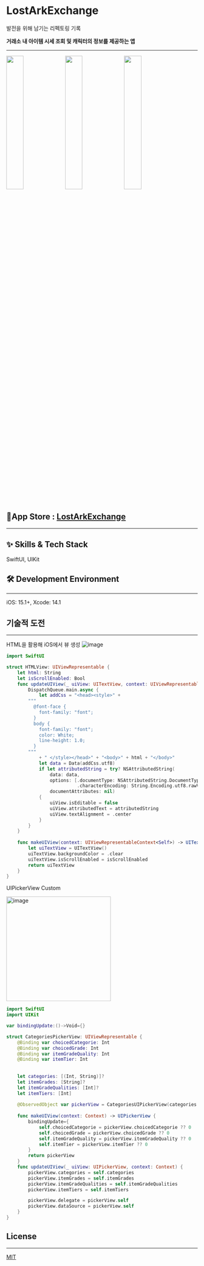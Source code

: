 # LostArkExchange
발전을 위해 남기는 리펙토링 기록

**거래소 내 아이템 시세 조회 및 캐릭터의 정보를 제공하는 앱**

------------------------
<img src="https://github.com/Byeonjinha/LostArkExchange/assets/87685946/ba3f2f11-7352-4bec-8f9d-c8b3d6f37d7b" width="30%" height="30%"/>
<img src="https://github.com/Byeonjinha/LostArkExchange/assets/87685946/2c5711db-100f-472e-80e6-3719a6b9bc24" width="30%" height="30%"/>
<img src="https://github.com/Byeonjinha/LostArkExchange/assets/87685946/2cb375bb-32d2-4bb9-a998-47b7afa4c071" width="30%" height="30%"/>

## 🔗App Store : [LostArkExchange](https://apps.apple.com/app/loastark/id1664763926)

------------------------
## ✨ Skills & Tech Stack
SwiftUI, UIKit

## 🛠 Development Environment
------------------------
iOS: 15.1+,  Xcode: 14.1

## 기술적 도전
------------------------
HTML을 활용해  iOS에서 뷰 생성
 ![image](https://github.com/Byeonjinha/LostArkExchange/assets/87685946/6564458b-e8c8-44fc-b9b8-53db9935d8bf)

```Swift
import SwiftUI

struct HTMLView: UIViewRepresentable {
    let html: String
    let isScrollEnabled: Bool
    func updateUIView(_ uiView: UITextView, context: UIViewRepresentableContext<Self>) {
        DispatchQueue.main.async {
            let addCss = "<head><style>" +
        """
          @font-face {
            font-family: "font";
          }
          body {
            font-family: "font";
            color: White;
            line-height: 1.0;
          }
        """
            + " </style></head>" + "<body>" + html + "</body>"
            let data = Data(addCss.utf8)
            if let attributedString = try? NSAttributedString(
                data: data,
                options: [.documentType: NSAttributedString.DocumentType.html,
                          .characterEncoding: String.Encoding.utf8.rawValue],
                documentAttributes: nil)
            {
                uiView.isEditable = false
                uiView.attributedText = attributedString
                uiView.textAlignment = .center
            }
        }
    }
    
    func makeUIView(context: UIViewRepresentableContext<Self>) -> UITextView {
        let uiTextView = UITextView()
        uiTextView.backgroundColor = .clear
        uiTextView.isScrollEnabled = isScrollEnabled
        return uiTextView
    }
}

```

UIPickerView Custom


<img width="275" alt="image" src="https://github.com/Byeonjinha/LostArkExchange/assets/87685946/7c18f482-9153-4a9e-83fb-2f758dca12d9">

```Swift
import SwiftUI
import UIKit

var bindingUpdate:()->Void={}

struct CategoriesPickerView: UIViewRepresentable {
    @Binding var choicedCategorie: Int
    @Binding var choicedGrade: Int
    @Binding var itemGradeQuality: Int
    @Binding var itemTier: Int
   
    
    let categories: [(Int, String)]?
    let itemGrades: [String]?
    let itemGradeQualities: [Int]?
    let itemTiers: [Int]
    
    @ObservedObject var pickerView = CategoriesUIPickerView(categories: [(0, "A")], itemGrades: ["A"], itemGradeQualities: [0], itemTiers: [0])
    
    func makeUIView(context: Context) -> UIPickerView {
        bindingUpdate={
            self.choicedCategorie = pickerView.choicedCategorie ?? 0
            self.choicedGrade = pickerView.choicedGrade ?? 0
            self.itemGradeQuality = pickerView.itemGradeQuality ?? 0
            self.itemTier = pickerView.itemTier ?? 0
        }
        return pickerView
    }
    func updateUIView(_ uiView: UIPickerView, context: Context) {
        pickerView.categories = self.categories
        pickerView.itemGrades = self.itemGrades
        pickerView.itemGradeQualities = self.itemGradeQualities
        pickerView.itemTiers = self.itemTiers

        pickerView.delegate = pickerView.self
        pickerView.dataSource = pickerView.self  
    }
}

```
## License
------------------------
[MIT](https://choosealicense.com/licenses/mit/)
